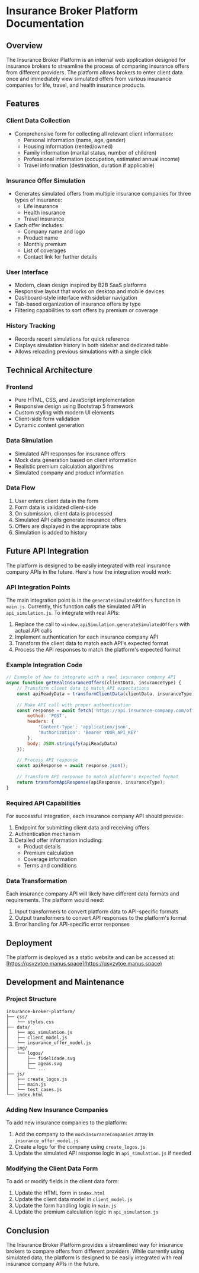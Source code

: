 # Insurance Broker Platform Documentation

## Overview
The Insurance Broker Platform is an internal web application designed for insurance brokers to streamline the process of comparing insurance offers from different providers. The platform allows brokers to enter client data once and immediately view simulated offers from various insurance companies for life, travel, and health insurance products.

## Features

### Client Data Collection
- Comprehensive form for collecting all relevant client information:
  - Personal information (name, age, gender)
  - Housing information (rented/owned)
  - Family information (marital status, number of children)
  - Professional information (occupation, estimated annual income)
  - Travel information (destination, duration if applicable)

### Insurance Offer Simulation
- Generates simulated offers from multiple insurance companies for three types of insurance:
  - Life insurance
  - Health insurance
  - Travel insurance
- Each offer includes:
  - Company name and logo
  - Product name
  - Monthly premium
  - List of coverages
  - Contact link for further details

### User Interface
- Modern, clean design inspired by B2B SaaS platforms
- Responsive layout that works on desktop and mobile devices
- Dashboard-style interface with sidebar navigation
- Tab-based organization of insurance offers by type
- Filtering capabilities to sort offers by premium or coverage

### History Tracking
- Records recent simulations for quick reference
- Displays simulation history in both sidebar and dedicated table
- Allows reloading previous simulations with a single click

## Technical Architecture

### Frontend
- Pure HTML, CSS, and JavaScript implementation
- Responsive design using Bootstrap 5 framework
- Custom styling with modern UI elements
- Client-side form validation
- Dynamic content generation

### Data Simulation
- Simulated API responses for insurance offers
- Mock data generation based on client information
- Realistic premium calculation algorithms
- Simulated company and product information

### Data Flow
1. User enters client data in the form
2. Form data is validated client-side
3. On submission, client data is processed
4. Simulated API calls generate insurance offers
5. Offers are displayed in the appropriate tabs
6. Simulation is added to history

## Future API Integration

The platform is designed to be easily integrated with real insurance company APIs in the future. Here's how the integration would work:

### API Integration Points

The main integration point is in the `generateSimulatedOffers` function in `main.js`. Currently, this function calls the simulated API in `api_simulation.js`. To integrate with real APIs:

1. Replace the call to `window.apiSimulation.generateSimulatedOffers` with actual API calls
2. Implement authentication for each insurance company API
3. Transform the client data to match each API's expected format
4. Process the API responses to match the platform's expected format

### Example Integration Code

```javascript
// Example of how to integrate with a real insurance company API
async function getRealInsuranceOffers(clientData, insuranceType) {
    // Transform client data to match API expectations
    const apiReadyData = transformClientData(clientData, insuranceType);
    
    // Make API call with proper authentication
    const response = await fetch('https://api.insurance-company.com/offers', {
        method: 'POST',
        headers: {
            'Content-Type': 'application/json',
            'Authorization': 'Bearer YOUR_API_KEY'
        },
        body: JSON.stringify(apiReadyData)
    });
    
    // Process API response
    const apiResponse = await response.json();
    
    // Transform API response to match platform's expected format
    return transformApiResponse(apiResponse, insuranceType);
}
```

### Required API Capabilities

For successful integration, each insurance company API should provide:

1. Endpoint for submitting client data and receiving offers
2. Authentication mechanism
3. Detailed offer information including:
   - Product details
   - Premium calculation
   - Coverage information
   - Terms and conditions

### Data Transformation

Each insurance company API will likely have different data formats and requirements. The platform would need:

1. Input transformers to convert platform data to API-specific formats
2. Output transformers to convert API responses to the platform's format
3. Error handling for API-specific error responses

## Deployment

The platform is deployed as a static website and can be accessed at:
[https://qsvzvtoe.manus.space](https://qsvzvtoe.manus.space)

## Development and Maintenance

### Project Structure
```
insurance-broker-platform/
├── css/
│   └── styles.css
├── data/
│   ├── api_simulation.js
│   ├── client_model.js
│   └── insurance_offer_model.js
├── img/
│   └── logos/
│       ├── fidelidade.svg
│       ├── ageas.svg
│       └── ...
├── js/
│   ├── create_logos.js
│   ├── main.js
│   └── test_cases.js
└── index.html
```

### Adding New Insurance Companies

To add new insurance companies to the platform:

1. Add the company to the `mockInsuranceCompanies` array in `insurance_offer_model.js`
2. Create a logo for the company using `create_logos.js`
3. Update the simulated API response logic in `api_simulation.js` if needed

### Modifying the Client Data Form

To add or modify fields in the client data form:

1. Update the HTML form in `index.html`
2. Update the client data model in `client_model.js`
3. Update the form handling logic in `main.js`
4. Update the premium calculation logic in `api_simulation.js`

## Conclusion

The Insurance Broker Platform provides a streamlined way for insurance brokers to compare offers from different providers. While currently using simulated data, the platform is designed to be easily integrated with real insurance company APIs in the future.
